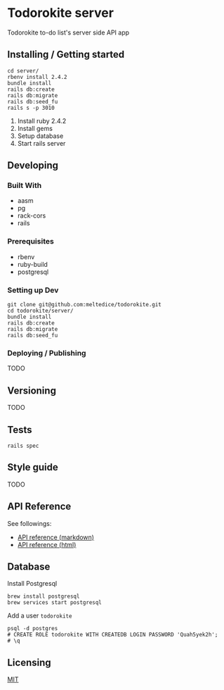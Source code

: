 # Todorokite server

Todorokite to-do list's server side API app

## Installing / Getting started

```shell
cd server/
rbenv install 2.4.2
bundle install
rails db:create
rails db:migrate
rails db:seed_fu
rails s -p 3010
```

1. Install ruby 2.4.2
2. Install gems
3. Setup database
4. Start rails server

## Developing

### Built With

- aasm
- pg
- rack-cors
- rails

### Prerequisites

- rbenv
- ruby-build
- postgresql

### Setting up Dev

```shell
git clone git@github.com:meltedice/todorokite.git
cd todorokite/server/
bundle install
rails db:create
rails db:migrate
rails db:seed_fu
```

### Deploying / Publishing

TODO

## Versioning

TODO

## Tests

```shell
rails spec
```

## Style guide

TODO

## API Reference

See followings:
* [API reference (markdown)](https://github.com/meltedice/todorokite/blob/master/docs/api.md)
* [API reference (html)](https://github.com/meltedice/todorokite/blob/master/docs/api.html)

## Database

Install Postgresql

```shell
brew install postgresql
brew services start postgresql
```

Add a user `todorokite`

```shell
psql -d postgres
# CREATE ROLE todorokite WITH CREATEDB LOGIN PASSWORD 'Quah5yek2h';
# \q
```

## Licensing

[MIT](https://github.com/meltedice/todorokite/blob/master/LICENSE)
